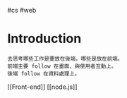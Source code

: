 #cs #web

# Introduction
	去思考哪些工作是要放在後端，哪些是放在前端。
	前端主要 follow 在畫面、與使用者互動上。
	後端 follow 在資料處理上。

[[Front-end]]
[[node.js]]